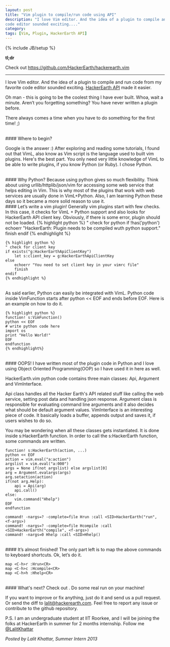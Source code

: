 ```yaml
---
layout: post
title: "Vim plugin to compile/run code using API"
description: "I love Vim editor. And the idea of a plugin to compile and run code from my favorite
code editor sounded exciting...."
category: 
tags: [Vim, Plugin, HackerEarth API]
---
```

{% include JB/setup %}

**tl;dr**

Check out <https://github.com/HackerEarth/hackerearth.vim>

- - -

I love Vim editor. And the idea of a plugin to compile and run code from my favorite
code editor sounded exciting. [HackerEarth API](http://developer.hackerearth.com)
made it easier.

Oh man - this is going to be the coolest thing I have ever built. Whoa,
wait a minute. Aren’t you forgetting something? You have never written a
plugin before.

There always comes a time when you have to do something for the first time! ;)

<br>
#### Where to begin?

Google is the answer :)
After exploring and reading some tutorials, I found out that VimL, also
know as Vim script is the language used to built vim plugins. Here's the
best part. You only need very little knowledge of VimL to be able to write
plugins, if you know Python (or Ruby). I chose Python.

<br>
#### Why Python?
Because using python gives so much flexibility. Think about using
urllib/httplib/json/vim for accessing some web service that helps editing
in Vim. This is why most of the plugins that work with web services are
usually done in VimL+Python. Also, I am learning Python these days so it
became a more solid reason to use it.

<br>
#### Let’s write a vim plugin!
Generally vim plugins start with few checks. In this case, it checks for
VimL + Python support and also looks for HackerEarth API client key.
Obviously, if there is some error, plugin should not be loaded.
    {% highlight python %}
    " check for python
    if !has('python')
        echoerr "HackerEarth: Plugin needs to be compiled wuth python support."
        finish
    endif
    {% endhighlight %}

    {% highlight python %}
    " check for client key
    if exists("g:HackerEarthApiClientKey")
        let s:client_key = g:HackerEarthApiClientKey
    else
        echoerr "You need to set client key in your vimrc file"
        finish
    endif
    {% endhighlight %}

<br>
As said earlier, Python can easily be integrated with VimL. Python code inside
VimFunction starts after python << EOF and ends before EOF. Here is an example
on how to do it.
    
    {% highlight python %}
    function! s:VimFunction()
    python << EOF
    # write python code here
    import os
    print "Hello World!"
    EOF
    endfunction
    {% endhighlight%}
<br>
#### OOPS!
I have written most of the plugin code in Python and I love using Object
Oriented Programming(OOP) so I have used it in here as well.

HackerEarth.vim python code contains three main classes: Api, Argument and
VimInterface.

Api class handles all the Hacker Earth's API related stuff like calling the web
service, setting post data and handling json response. Argument class is
responsible for evaluating command line arguments and it also decides what
should be default argument values. VimInterface is an interesting piece of
code. It basically loads a buffer, appends output and saves it, if users wishes
to do so.

You may be wondering when all these classes gets instantiated. It is done
inside s:HackerEarth function.
In order to call the s:HackerEarth function, some commands are written.

    function! s:HackerEarth(action, ...)
    python << EOF
    action = vim.eval("a:action")
    argslist = vim.eval("a:000")
    args = None if(not argslist) else argslist[0]
    arg = Argument.evalargs(args)
    arg.setaction(action)
    if(not arg.Help):
        api = Api(arg)
        api.call()
    else:
        vim.command("Hhelp")
    EOF
    endfunction

    command! -nargs=? -complete=file Hrun :call <SID>HackerEarth("run", <f-args>)
    command! -nargs=? -complete=file Hcompile :call <SID>HackerEarth("compile", <f-args>)
    command! -nargs=0 Hhelp :call <SID>Hhelp()

<br>
#### It’s almost finished!
The only part left is to map the above commands to keyboard shortcuts. Ok,
let’s do it.

    map <C-h>r :Hrun<CR>
    map <C-h>c :Hcompile<CR>
    map <C-h>h :Hhelp<CR>

<br>
#### What's next?
Check out <https://github.com/HackerEarth/hackerearth.vim>. Do some real run on
your machine!

If you want to improve or fix anything, just do it and send us a pull request.
Or send the diff to lalit@hackerearth.com.
Feel free to report any issue or contribute to the github repository.

P.S. I am an undergraduate student at IIT Roorkee, and I will be joining the
folks at HackerEarth in summer for 2 months internship. Follow me
[@LalitKhattar](https://twitter.com/LalitKhattar)

*Posted by Lalit Khattar, Summer Intern 2013*
